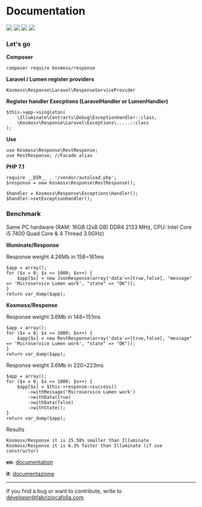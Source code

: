 # Documentation 
![](https://img.shields.io/badge/version-1.0.2-green.svg) 
![](https://img.shields.io/badge/Laravel->=5.6-blue.svg) 
![](https://img.shields.io/badge/Lumen->=5.6-blue.svg) 
![](https://img.shields.io/badge/Symfony->=4.2-blue.svg) 



### Let's go
**Composer**

    composer require kosmosx/response
    
**Laravel / Lumen register providers**

    Kosmosx\Response\Laravel\ResponseServiceProvider
    
**Register handler Execptions (LaravelHandler or LumenHandler)**

    $this->app->singleton(
        \Illuminate\Contracts\Debug\ExceptionHandler::class,
        \Kosmosx\Response\Laravel\Exceptions\.....::class
    );
    
**Use**

    use Kosmosx\Response\RestResponse;
    use RestResponse; //Facade alias
    
    
**PHP 7.1**

    require __DIR__ . '/vendor/autoload.php';
    $response = new Kosmosx\Response\RestResponse();

    $handler = Kosmosx\Response\Exceptions\Handler();
    $handler->setExceptionHandler();  
    
### Benchmark

Same PC hardware (RAM: 16GB (2x8 GB) DDR4 2133 MHz, CPU: Intel Core i5 7400 Quad Core & 4 Thread 3.0GHz)

**Illuminate/Response**

Response weight 4.26Mb in 158~161ms 

    $app = array();
    for ($x = 0; $x <= 1000; $x++) {
        $app[$x] = new JsonResponse(array('data'=>[true,false], "message" => 'Microservice Lumen work', "state" => "OK"));
    }
    return var_dump($app);

**Kosmosx/Response**

Response weight 3.6Mb in 148~151ms
 
    $app = array();
    for ($x = 0; $x <= 1000; $x++) {
        $app[$x] = new RestResponse(array('data'=>[true,false], "message" => 'Microservice Lumen work', "state" => "OK"));
    }
    return var_dump($app);

Response weight 3.6Mb in 220~223ms
 
    $app = array();
    for ($x = 0; $x <= 1000; $x++) {
        $app[$x] = $this->response->success()
            ->withMessage('Microservice Lumen work')
            ->withData(true)
            ->withData(false)
            ->withState();
    }
    return var_dump($app);

Results

    Kosmosx/Response it is 15.50% smaller than Illuminate
    Kosmosx/Response it is 6.3% faster than Illuminate (if use constructor)
    
**en**: [documentation](https://github.com/FabrizioCafolla/response-http/wiki/Response-http-documentation)

**it**: [documentazione](https://github.com/FabrizioCafolla/response-http/wiki/Documentazione-response-http)

***

If you find a bug or want to contribute, write to developer@fabriziocafolla.com
